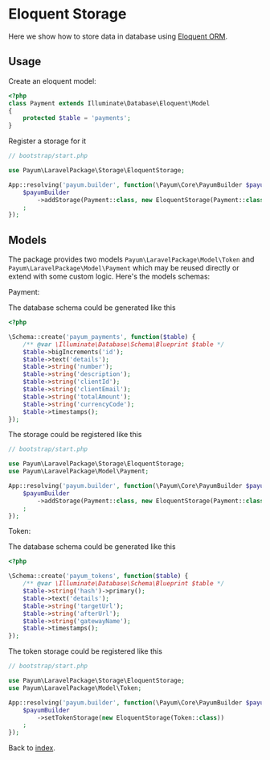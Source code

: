 # Eloquent Storage

Here we show how to store data in database using [Eloquent ORM](http://laravel.com/docs/4.2/eloquent).

## Usage

Create an eloquent model:

```php
<?php
class Payment extends Illuminate\Database\Eloquent\Model
{
    protected $table = 'payments';
}
```

Register a storage for it 

```php
// bootstrap/start.php

use Payum\LaravelPackage\Storage\EloquentStorage;

App::resolving('payum.builder', function(\Payum\Core\PayumBuilder $payumBuilder) {
    $payumBuilder
        ->addStorage(Payment::class, new EloquentStorage(Payment::class))
    ;
});
```

## Models 

The package provides two models `Payum\LaravelPackage\Model\Token` and `Payum\LaravelPackage\Model\Payment` which may be reused directly or extend with some custom logic.
Here's the models schemas:

Payment:

The database schema could be generated like this

```php
<?php

\Schema::create('payum_payments', function($table) {
    /** @var \Illuminate\Database\Schema\Blueprint $table */
    $table->bigIncrements('id');
    $table->text('details');
    $table->string('number');
    $table->string('description');
    $table->string('clientId');
    $table->string('clientEmail');
    $table->string('totalAmount');
    $table->string('currencyCode');
    $table->timestamps();
});
```

The storage could be registered like this

```php
// bootstrap/start.php

use Payum\LaravelPackage\Storage\EloquentStorage;
use Payum\LaravelPackage\Model\Payment;

App::resolving('payum.builder', function(\Payum\Core\PayumBuilder $payumBuilder) {
    $payumBuilder
        ->addStorage(Payment::class, new EloquentStorage(Payment::class))
    ;
});
```


Token:

The database schema could be generated like this

```php
<?php

\Schema::create('payum_tokens', function($table) {
    /** @var \Illuminate\Database\Schema\Blueprint $table */
    $table->string('hash')->primary();
    $table->text('details');
    $table->string('targetUrl');
    $table->string('afterUrl');
    $table->string('gatewayName');
    $table->timestamps();
});
```

The token storage could be registered like this

```php
// bootstrap/start.php

use Payum\LaravelPackage\Storage\EloquentStorage;
use Payum\LaravelPackage\Model\Token;

App::resolving('payum.builder', function(\Payum\Core\PayumBuilder $payumBuilder) {
    $payumBuilder
        ->setTokenStorage(new EloquentStorage(Token::class))
    ;
});
```

Back to [index](index.md).
